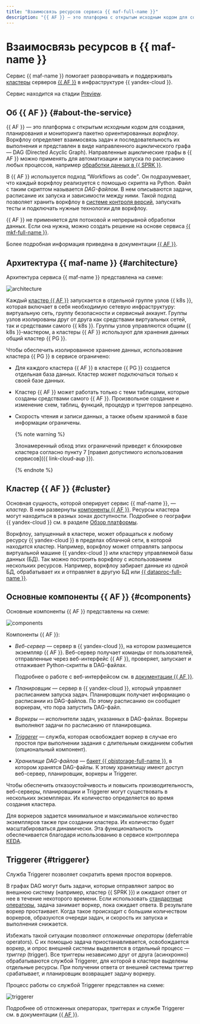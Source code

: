 ```yaml
---
title: "Взаимосвязь ресурсов сервиса {{ maf-full-name }}"
description: "{{ AF }} — это платформа с открытым исходным кодом для создания, планирования и мониторинга пакетно ориентированных воркфлоу. Сервис {{ maf-full-name }} помогает разворачивать и поддерживать кластеры серверов {{ AF }} в инфраструктуре {{ yandex-cloud }}."
---
```


# Взаимосвязь ресурсов в {{ maf-name }}

Сервис {{ maf-name }} помогает разворачивать и поддерживать [кластеры](../../glossary/cluster.md) серверов [{{ AF }}](https://airflow.apache.org/) в инфраструктуре {{ yandex-cloud }}.


Сервис находится на стадии [Preview](../../overview/concepts/launch-stages.md).


## Об {{ AF }} {#about-the-service}

{{ AF }} — это платформа с открытым исходным кодом для создания, планирования и мониторинга пакетно ориентированных _воркфлоу_. Воркфлоу определяет взаимосвязь задач и последовательность их выполнения и представлен в виде направленного ациклического графа — DAG (Directed Acyclic Graph). Направленные ациклические графы в {{ AF }} можно применять для автоматизации и запуска по расписанию любых процессов, например [обработки данных в {{ SPRK }}](../tutorials/data-proc-automation.md).

В {{ AF }} используется подход <q>Workflows as code</q>. Он подразумевает, что каждый воркфлоу реализуется с помощью скрипта на Python. Файл с таким скриптом называется _DAG-файлом_. В нем описываются задачи, расписание их запуска и зависимости между ними. Такой подход позволяет хранить воркфлоу в [системе контроля версий](../../glossary/vcs.md), запускать тесты и подключать нужные технологии для воркфлоу.

{{ AF }} не применяется для потоковой и непрерывной обработки данных. Если она нужна, можно создать решение на основе сервиса [{{ mkf-full-name }}](../../managed-kafka/index.yaml).

Более подробная информация приведена в документации [{{ AF }}](https://airflow.apache.org/docs/apache-airflow/stable/#).

## Архитектура {{ maf-name }} {#architecture}

Архитектура сервиса {{ maf-name }} представлена на схеме:

![architecture](../../_assets/managed-airflow/architecture.svg)

Каждый [кластер {{ AF }}](#cluster) запускается в отдельной группе узлов {{ k8s }}, которая включает в себя необходимую сетевую инфраструктуру: виртуальную сеть, группу безопасности и сервисный аккаунт. Группы узлов изолированы друг от друга как средствами виртуальных сетей, так и средствами самого {{ k8s }}. Группы узлов управляются общим {{ k8s }}-мастером, а кластеры {{ AF }} используют для хранения данных общий кластер {{ PG }}.

Чтобы обеспечить изолированное хранение данных, использование кластера {{ PG }} в сервисе ограничено:

* Для каждого кластера {{ AF }} в кластере {{ PG }} создается отдельная база данных. Кластер может подключаться только к своей базе данных.
* Кластер {{ AF }} может работать только с теми таблицами, которые созданы средствами самого {{ AF }}. Произвольное создание и изменение схем, таблиц, функций, процедур и триггеров запрещено.
* Скорость чтения и записи данных, а также объем хранимой в базе информации ограничены.

    {% note warning %}

    Злонамеренный обход этих ограничений приведет к блокировке кластера согласно пункту 7 [правил допустимого использования сервисов]({{ link-cloud-aup }}).

    {% endnote %}

## Кластер {{ AF }} {#cluster}

Основная сущность, которой оперирует сервис {{ maf-name }}, — _кластер_. В нем развернуты [компоненты {{ AF }}](#components). Ресурсы кластера могут находиться в разных зонах доступности. Подробнее о географии {{ yandex-cloud }} см. в разделе [Обзор платформы](../../overview/concepts/geo-scope.md).

Воркфлоу, запущенный в кластере, может обращаться к любому ресурсу {{ yandex-cloud }} в пределах облачной сети, в которой находится кластер. Например, воркфлоу может отправлять запросы виртуальной машине {{ yandex-cloud }} или кластеру управляемой базы данных (БД). Так можно построить воркфлоу с использованием нескольких ресурсов. Например, воркфлоу забирает данные из одной БД, обрабатывает их и отправляет в другую БД или [{{ dataproc-full-name }}](../../data-proc/index.yaml).

## Основные компоненты {{ AF }} {#components}

Основные компоненты {{ AF }} представлены на схеме:

![components](../../_assets/managed-airflow/components.svg)

Компоненты {{ AF }}:

* _Веб-сервер_ — сервер в {{ yandex-cloud }}, на котором размещается экземпляр {{ AF }}. Веб-сервер получает команды от пользователей, отправленные через веб-интерфейс {{ AF }}, проверяет, запускает и отлаживает Python-скрипты в DAG-файлах.

   Подробнее о работе с веб-интерфейсом см. в [документации {{ AF }}](https://airflow.apache.org/docs/apache-airflow/stable/ui.html).

* _Планировщик_ — сервер в {{ yandex-cloud }}, который управляет расписанием запуска задач. Планировщик получает информацию о расписании из DAG-файлов. По этому расписанию он сообщает воркерам, что пора запустить DAG-файл.

* _Воркеры_ — исполнители задач, указанных в DAG-файлах. Воркеры выполняют задачи по расписанию от планировщика.

* [_Triggerer_](#triggerer) — служба, которая освобождает воркер в случае его простоя при выполнении задания с длительным ожиданием события (опциональный компонент).

* _Хранилище DAG-файлов_ — [бакет {{ objstorage-full-name }}](../../storage/concepts/bucket.md), в котором хранятся DAG-файлы. К этому хранилищу имеют доступ веб-сервер, планировщик, воркеры и Triggerer.

Чтобы обеспечить отказоустойчивость и повысить производительность, веб-серверы, планировщики и Triggerer могут существовать в нескольких экземплярах. Их количество определяется во время создания кластера.

Для воркеров задается минимальное и максимальное количество экземпляров также при создании кластера. Их количество будет масштабироваться динамически. Эта функциональность обеспечивается благодаря использованию в сервисе контроллера [KEDA](https://airflow.apache.org/docs/helm-chart/stable/keda.html).

## Triggerer {#triggerer}

Служба Triggerer позволяет сократить время простоя воркеров.

В графах DAG могут быть задачи, которые отправляют запрос во внешнюю систему (например, кластер {{ SPRK }}) и ожидают ответ от нее в течение некоторого времени. Если использовать [стандартные операторы](https://airflow.apache.org/docs/apache-airflow/stable/core-concepts/operators.html), задача занимает воркер, пока ожидает ответа. В результате воркер простаивает. Когда такое происходит с большим количеством воркеров, образуются очереди задач, и скорость их запуска и выполнения снижается.

Избежать такой ситуации позволяют _отложенные операторы_ (deferrable operators). С их помощью задача приостанавливается, освобождается воркер, и опрос внешней системы выделяется в отдельный процесс — _триггер_ (trigger). Все триггеры независимо друг от друга (асинхронно) обрабатываются службой Triggerer, для которой в кластере выделены отдельные ресурсы. При получении ответа от внешней системы триггер срабатывает, и планировщик возвращает задачу воркеру.

Процесс работы со службой Triggerer представлен на схеме:

![triggerer](../../_assets/managed-airflow/triggerer.svg)

Подробнее об отложенных операторах, триггерах и службе Triggerer см. в документации [{{ AF }}](https://airflow.apache.org/docs/apache-airflow/stable/authoring-and-scheduling/deferring.html#deferrable-operators-triggers).
